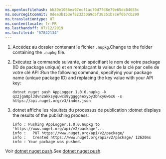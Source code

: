 ```yaml
---
ms.openlocfilehash: bb39e1056ea97ecf1ac70d7fd8e79e65dc04655c
ms.sourcegitcommit: 0dea3b153ef823230a9d5f38351b7cef057cb299
ms.translationtype: HT
ms.contentlocale: fr-FR
ms.lasthandoff: 07/12/2019
ms.locfileid: "67842134"
---
```

1. <span data-ttu-id="c3305-101">Accédez au dossier contenant le fichier `.nupkg`.</span><span class="sxs-lookup"><span data-stu-id="c3305-101">Change to the folder containing the `.nupkg` file.</span></span>

1. <span data-ttu-id="c3305-102">Exécutez la commande suivante, en spécifiant le nom de votre package (ID de package unique) et en remplaçant la valeur de la clé par celle de votre clé API :</span><span class="sxs-lookup"><span data-stu-id="c3305-102">Run the following command, specifying your package name (unique package ID) and replacing the key value with your API key:</span></span>

    ```cli
    dotnet nuget push AppLogger.1.0.0.nupkg -k qz2jga8pl3dvn2akksyquwcs9ygggg4exypy3bhxy6w6x6 -s https://api.nuget.org/v3/index.json
    ```

1. <span data-ttu-id="c3305-103">dotnet affiche les résultats du processus de publication :</span><span class="sxs-lookup"><span data-stu-id="c3305-103">dotnet displays the results of the publishing process:</span></span>

    ```output
    info : Pushing AppLogger.1.0.0.nupkg to 'https://www.nuget.org/api/v2/package'...
    info :   PUT https://www.nuget.org/api/v2/package/
    info :   Created https://www.nuget.org/api/v2/package/ 12620ms
    info : Your package was pushed.
    ```

<span data-ttu-id="c3305-104">Voir [dotnet nuget push](/dotnet/core/tools/dotnet-nuget-push).</span><span class="sxs-lookup"><span data-stu-id="c3305-104">See [dotnet nuget push](/dotnet/core/tools/dotnet-nuget-push).</span></span>